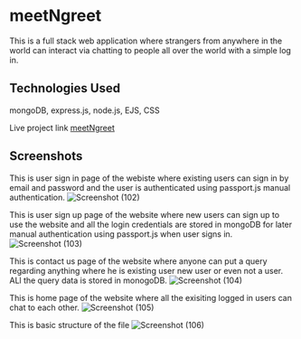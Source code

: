 # meetNgreet

This is a full stack web application where strangers from anywhere in the world can interact via chatting to people all over the world with a simple log in.


## Technologies Used

mongoDB,
express.js,
node.js,
EJS,
CSS

Live project link [meetNgreet](https://pip.pypa.io/en/stable/)

## Screenshots

This is user sign in page of the webiste where existing users can sign in by email and password and the user is authenticated using passport.js manual authentication.
![Screenshot (102)](https://user-images.githubusercontent.com/61181831/200977314-a32588c5-b1a1-41e1-b0c5-88f57ada5918.png)

This is user sign up page of the website where new users can sign up to use the website and all the login credentials are stored in mongoDB for later manual authentication using passport.js when user signs in.
![Screenshot (103)](https://user-images.githubusercontent.com/61181831/200977786-f1c9f516-2adc-45e9-99b1-242dd8c3c360.png)

This is contact us page of the website where anyone can put a query regarding anything where he is existing user new user or even not a user. ALl the query data is stored in monogoDB.
![Screenshot (104)](https://user-images.githubusercontent.com/61181831/200977819-7bee65ba-18f4-433c-8648-51b884c70d49.png)

This is home page of the website where all the exisiting logged in users can chat to each other.
![Screenshot (105)](https://user-images.githubusercontent.com/61181831/200978074-aa3364a9-61fe-4cc0-bc74-830f7341574a.png)

This is basic structure of the file
![Screenshot (106)](https://user-images.githubusercontent.com/61181831/200978772-292d6dbf-a83e-4939-98a0-d3055b1d74bc.png)
